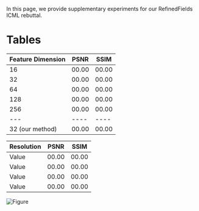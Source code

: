 In this page, we provide supplementary experiments for our RefinedFields ICML rebuttal.

# Tables

| Feature Dimension | PSNR | SSIM |
| ----------------- | ---- | ---- |
| 16                | 00.00| 00.00|
| 32                | 00.00| 00.00|
| 64                | 00.00| 00.00|
| 128               | 00.00| 00.00|
| 256               | 00.00| 00.00|
| --- | ---- | ---- |
| 32 (our method)   | 00.00| 00.00|


| Resolution        | PSNR | SSIM |
| ----------------- | ---- | ---- |
| Value             | 00.00| 00.00|
| Value             | 00.00| 00.00|
| Value             | 00.00| 00.00|
| Value             | 00.00| 00.00|



![Figure](assets/css/schema.svg)
